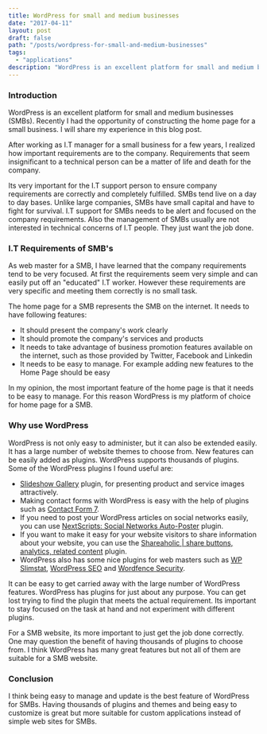 ```yaml
---
title: WordPress for small and medium businesses
date: "2017-04-11"
layout: post
draft: false
path: "/posts/wordpress-for-small-and-medium-businesses"
tags:
  - "applications"
description: "WordPress is an excellent platform for small and medium businesses (SMBs). Recently I had the opportunity of constructing the home page for a small business. I will share my experience in this blog post."
---
```


### Introduction
WordPress is an excellent platform for small and medium businesses (SMBs). Recently I had the opportunity of constructing the home page for a small business. I will share my experience in this blog post.

After working as I.T manager for a small business for a few years, I realized how important requirements are to the company. Requirements that seem insignificant to a technical person can be a matter of life and death for the company.

Its very important for the I.T support person to ensure company requirements are correctly and completely fulfilled. SMBs tend live on a day to day bases. Unlike large companies, SMBs have small capital and have to fight for survival. I.T support for SMBs needs to be alert and focused on the company requirements. Also the management of SMBs usually are not interested in technical concerns of I.T people. They just want the job done.

### I.T Requirements of SMB's
As web master for a SMB, I have learned that the company requirements tend to be very focused. At first the requirements seem very simple and can easily put off an "educated" I.T worker. However these requirements are very specific and meeting them correctly is no small task.

The home page for a SMB represents the SMB on the internet. It needs to have following features:

* It should present the company's work clearly
* It should promote the company's services and products
* It needs to take advantage of business promotion features available on the internet, such as those provided by Twitter, Facebook and Linkedin
* It needs to be easy to manage. For example adding new features to the Home Page should be easy

In my opinion, the most important feature of the home page is that it needs to be easy to manage. For this reason WordPress is my platform of choice for home page for a SMB.

### Why use WordPress
WordPress is not only easy to administer, but it can also be extended easily. It has a large number of website themes to choose from. New features can be easily added as plugins. WordPress supports thousands of plugins. Some of the WordPress plugins I found useful are:

* [Slideshow Gallery](http://tribulant.com/plugins/view/13/wordpress-slideshow-gallery) plugin, for presenting product and service images attractively.
* Making contact forms with WordPress is easy with the help of plugins such as [Contact Form 7](https://wordpress.org/plugins/contact-form-7/).
* If you need to post your WordPress articles on social networks easily, you can use [NextScripts: Social Networks Auto-Poster](http://www.nextscripts.com/social-networks-auto-poster-for-wordpress) plugin.
* If you want to make it easy for your website visitors to share information about your website, you can use the [Shareaholic | share buttons, analytics, related content](https://shareaholic.com/publishers/) plugin.
* WordPress also has some nice plugins for web masters such as [WP Slimstat](http://wordpress.org/plugins/wp-slimstat/), [WordPress SEO](https://yoast.com/wordpress/plugins/seo#utm_source=wpadmin&utm_medium=plugin&utm_campaign=wpseoplugin) and [Wordfence Security](http://www.wordfence.com/).

It can be easy to get carried away with the large number of WordPress features. WordPress has plugins for just about any purpose. You can get lost trying to find the plugin that meets the actual requirement. Its important to stay focused on the task at hand and not experiment with different plugins.

For a SMB website, its more important to just get the job done correctly. One may question the benefit of having thousands of plugins to choose from. I think WordPress has many great features but not all of them are suitable for a SMB website.

### Conclusion
I think being easy to manage and update is the best feature of WordPress for SMBs. Having thousands of plugins and themes and being easy to customize is great but more suitable for custom applications instead of simple web sites for SMBs.
